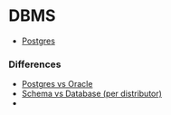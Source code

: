 # DBMS

- [Postgres](Postgres/README.md)


### Differences
- [Postgres vs Oracle](Comparison/PostgreSQL%20vs%20Oracle)
- [Schema vs Database (per distributor)](Comparison/Schema%20vs%20Database)
- 
